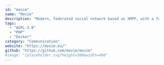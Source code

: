 ```yaml
---
id: "movim"
name: "Movim"
description: "Modern, federated social network based on XMPP, with a fully featured group-chat, subscriptions and microblogging."
tags:
  - "AGPL-3.0"
  - "PHP"
  - "Docker"
category: "Communication"
website: "https://movim.eu/"
github: "https://github.com/movim/movim"
#image: "/placeholder.svg?height=300&width=400"
---
```


